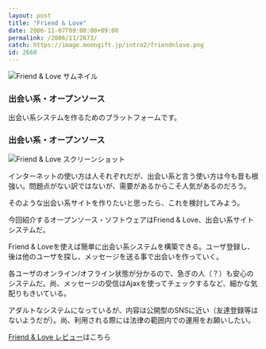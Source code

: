 ```yaml
---
layout: post
title: "Friend & Love"
date: 2006-11-07T09:00:00+09:00
permalink: /2006/11/2673/
catch: https://image.moongift.jp/intro2/friendnlove.png
id: 2660
---
```

 ![Friend & Love サムネイル](https://image.moongift.jp/intro2/friendnlove.t.png "Friend & Love サムネイル")
  

### 出会い系・オープンソース
  
出会い系システムを作るためのプラットフォームです。  
<!--more-->  

### 出会い系・オープンソース
  

![Friend & Love スクリーンショット](https://image.moongift.jp/intro2/friendnlove.png "Friend & Love スクリーンショット")

  

インターネットの使い方は人それぞれだが、出会い系と言う使い方は今も昔も根強い。問題点がない訳ではないが、需要があるからこそ人気があるのだろう。

  

そのような出会い系サイトを作りたいと思ったら、これを検討してみよう。

  

今回紹介するオープンソース・ソフトウェアはFriend & Love、出会い系サイトシステムだ。

  

Friend & Loveを使えば簡単に出会い系システムを構築できる。ユーザ登録し、後は他のユーザを探し、メッセージを送る事で出会いを作っていく。

  

各ユーザのオンライン/オフライン状態が分かるので、急ぎの人（？）も安心のシステムだ。尚、メッセージの受信はAjaxを使ってチェックするなど、細かな気配りもきいている。

  

アダルトなシステムになっているが、内容は公開型のSNSに近い（友達登録等はないようだが）。尚、利用される際には法律の範囲内での運用をお願いしたい。

  

[Friend & Love レビュー](http://oss.moongift.jp/review/i-2674.html)はこちら

